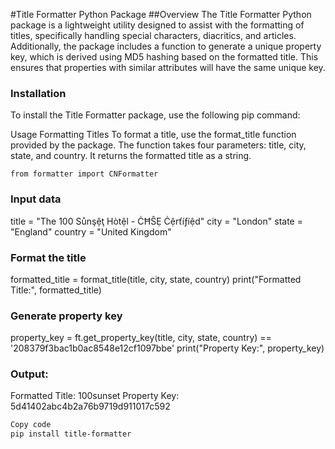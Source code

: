 #Title Formatter Python Package
##Overview
The Title Formatter Python package is a lightweight utility designed to assist with the formatting of titles, specifically handling special characters, diacritics, and articles. Additionally, the package includes a function to generate a unique property key, which is derived using MD5 hashing based on the formatted title. This ensures that properties with similar attributes will have the same unique key.

### Installation
To install the Title Formatter package, use the following pip command:


Usage
Formatting Titles
To format a title, use the format_title function provided by the package. The function takes four parameters: title, city, state, and country. It returns the formatted title as a string.

`from formatter import CNFormatter`

### Input data
title = "The 100 Sůnşệţ Hòtệl - ĊĦŜẸ Ċệrťíƒíệd"
city = "London"
state = "England"
country = "United Kingdom"

### Format the title
formatted_title = format_title(title, city, state, country)
print("Formatted Title:", formatted_title)

### Generate property key
property_key = ft.get_property_key(title, city, state, country) == '208379f3bac1b0ac8548e12cf1097bbe'
print("Property Key:", property_key)

### Output: 
Formatted Title: 100sunset
Property Key: 5d41402abc4b2a76b9719d911017c592

```bash
Copy code
pip install title-formatter